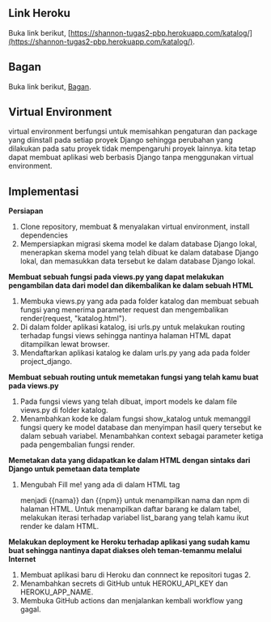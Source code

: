 ## Link Heroku
Buka link berikut, [https://shannon-tugas2-pbp.herokuapp.com/katalog/](https://shannon-tugas2-pbp.herokuapp.com/katalog/).

## Bagan
Buka link berikut, [Bagan](https://drive.google.com/file/d/1DDnV3Vw7Qd5DZ9oqEqEqfj3Nnoaw05Vk/view?usp=sharing).

## Virtual Environment
virtual environment berfungsi untuk memisahkan pengaturan dan package yang diinstall pada setiap proyek Django sehingga perubahan yang dilakukan pada satu proyek tidak mempengaruhi proyek lainnya. kita tetap dapat membuat aplikasi web berbasis Django tanpa menggunakan virtual environment.

## Implementasi
**Persiapan**
1. Clone repository, membuat & menyalakan virtual environment, install dependencies
2. Mempersiapkan migrasi skema model ke dalam database Django lokal, menerapkan skema model yang telah dibuat ke dalam database Django lokal, dan memasukkan data tersebut ke dalam database Django lokal.

**Membuat sebuah fungsi pada views.py yang dapat melakukan pengambilan data dari model dan dikembalikan ke dalam sebuah HTML**
1. Membuka views.py yang ada pada folder katalog dan membuat sebuah fungsi yang menerima parameter request dan mengembalikan render(request, "katalog.html").
2. Di dalam folder aplikasi katalog, isi urls.py untuk melakukan routing terhadap fungsi views sehingga nantinya halaman HTML dapat ditampilkan lewat browser.
3. Mendaftarkan aplikasi katalog ke dalam urls.py yang ada pada folder project_django.

**Membuat sebuah routing untuk memetakan fungsi yang telah kamu buat pada views.py**
1. Pada fungsi views yang telah dibuat, import models ke dalam file views.py di folder katalog.
2. Menambahkan kode ke dalam fungsi show_katalog untuk memanggil fungsi query ke model database dan menyimpan hasil query tersebut ke dalam sebuah variabel. Menambahkan context sebagai parameter ketiga pada pengembalian fungsi render.

**Memetakan data yang didapatkan ke dalam HTML dengan sintaks dari Django untuk pemetaan data template**
1. Mengubah Fill me! yang ada di dalam HTML tag <p> menjadi {{nama}} dan {{npm}} untuk menampilkan nama dan npm di halaman HTML. Untuk menampilkan daftar barang ke dalam tabel, melakukan iterasi terhadap variabel list_barang yang telah kamu ikut render ke dalam HTML.

**Melakukan deployment ke Heroku terhadap aplikasi yang sudah kamu buat sehingga nantinya dapat diakses oleh teman-temanmu melalui Internet**
1. Membuat aplikasi baru di Heroku dan connnect ke repositori tugas 2.
2. Menambahkan secrets di GitHub untuk HEROKU_API_KEY dan HEROKU_APP_NAME.
3. Membuka GitHub actions dan menjalankan kembali workflow yang gagal.

